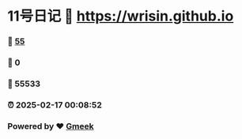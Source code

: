# 11号日记 :link: https://wrisin.github.io 
### :page_facing_up: [55](https://wrisin.github.io/tag.html) 
### :speech_balloon: 0 
### :hibiscus: 55533 
### :alarm_clock: 2025-02-17 00:08:52 
### Powered by :heart: [Gmeek](https://github.com/Meekdai/Gmeek)
